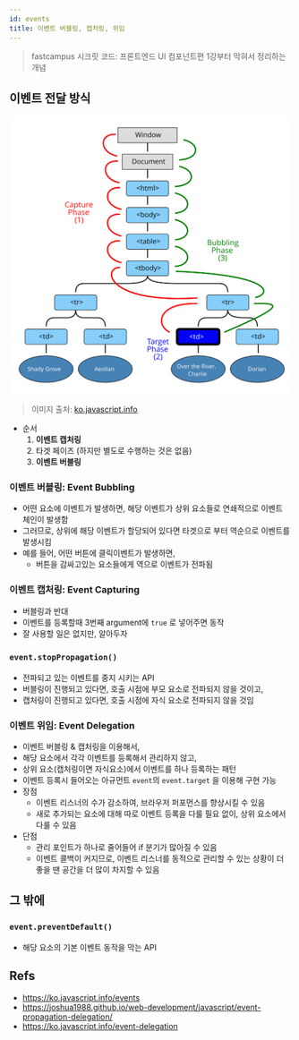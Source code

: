 ```yaml
---
id: events
title: 이벤트 버블링, 캡처링, 위임
---
```


> fastcampus 시크릿 코드: 프론트엔드 UI 컴포넌트편 1강부터 막혀서 정리하는 개념

## 이벤트 전달 방식

![이벤트 플로우](/img/docs/web/javascript/event-delegation/eventflow.svg)

> 이미지 출처: [ko.javascript.info]([/article/bubbling-and-capturing/eventflow.svg](https://ko.javascript.info/bubbling-and-capturing))

- 순서
  1. **이벤트 캡처링**
  2. 타겟 페이즈 (하지만 별도로 수행하는 것은 없음)
  3. **이벤트 버블링**

### 이벤트 버블링: Event Bubbling

- 어떤 요소에 이벤트가 발생하면, 해당 이벤트가 상위 요소들로 연쇄적으로 이벤트 체인이 발생함
- 그러므로, 상위에 해당 이벤트가 할당되어 있다면 타겟으로 부터 역순으로 이벤트를 발생시킴
- 예를 들어, 어떤 버튼에 클릭이벤트가 발생하면,
  - 버튼을 감싸고있는 요소들에게 역으로 이벤트가 전파됨

### 이벤트 캡처링: Event Capturing

- 버블링과 반대
- 이벤트를 등록할때 3번째 argument에 `true` 로 넣어주면 동작
- 잘 사용할 일은 없지만, 알아두자

### `event.stopPropagation()`

- 전파되고 있는 이벤트를 중지 시키는 API
- 버블링이 진행되고 있다면, 호출 시점에 부모 요소로 전파되지 않을 것이고,
- 캡처링이 진행되고 있다면, 호출 시점에 자식 요소로 전파되지 않을 것임

### 이벤트 위임: Event Delegation

- 이벤트 버블링 & 캡처링을 이용해서,
- 해당 요소에서 각각 이벤트를 등록해서 관리하지 않고,
- 상위 요소(캡처링이면 자식요소)에서 이벤트를 하나 등록하는 패턴
- 이벤트 등록시 들어오는 아규먼트 `event`의 `event.target` 을 이용해 구현 가능
- 장점
  - 이벤트 리스너의 수가 감소하여, 브라우저 퍼포먼스를 향상시킬 수 있음
  - 새로 추가되는 요소에 대해 따로 이벤트 등록을 다룰 필요 없이, 상위 요소에서 다룰 수 있음
- 단점
  - 관리 포인트가 하나로 줄어들어 if 분기가 많아질 수 있음
  - 이벤트 콜백이 커지므로, 이벤트 리스너를 동적으로 관리할 수 있는 상황이 더 좋을 땐 공간을 더 많이 차지할 수 있음

## 그 밖에

### `event.preventDefault()`

- 해당 요소의 기본 이벤트 동작을 막는 API

## Refs

- https://ko.javascript.info/events
- https://joshua1988.github.io/web-development/javascript/event-propagation-delegation/
- https://ko.javascript.info/event-delegation
